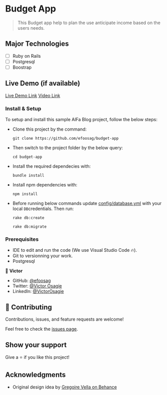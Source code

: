 
# Budget App

> This Budget app help to plan the use anticipate income based on the users needs.

## Major Technologies
- [ ] Ruby on Rails
- [ ] Postgresql
- [ ] Boostrap

## Live Demo (if available)

[Live Demo Link](https://victor-budget-app.herokuapp.com/)
[Video Link](https://www.loom.com/share/6f5a878ea4d64a178c62a7e1a36f06b7)

### Install & Setup

To setup and install this sample AlFa Blog project, follow the below steps:
- Clone this project by the command: 
  ```
  git clone https://github.com/efoosag/budget-app
  ```

- Then switch to the project folder by the below query:

  ```
  cd budget-app
  ```

- Install the required dependecies with:
  ```
  bundle install
  ```
- Install npm dependencies with: 
  ```
  npm install
  ```
- Before running below commands update [config/database.yml](./config/database.yml) with your local `DB`credentials. Then run:
    ```
    rake db:create
    ```
    ```
    rake db:migrate
    ```

### Prerequisites

- IDE to edit and run the code (We use Visual Studio Code 🔥).
- Git to versionning your work.
- Postgresql

👤 **Victor**

- GitHub: [@efoosag](https://github.com/efoosag)
- Twitter: [@Victor Osagie](https://www.twitter.com/Victorosagie08)
- LinkedIn: [@VictorOsagie](https://www.linkedin.com/in/victor-osagie-a713ba22b/)


## 🤝 Contributing
Contributions, issues, and feature requests are welcome!

Feel free to check the [issues page](../../issues/).

## Show your support
Give a ⭐️ if you like this project!

## Acknowledgments
- Original design idea by [Gregoire Vella on Behance](https://www.behance.net/gallery/19759151/Snapscan-iOs-design-and-branding?tracking_source=)